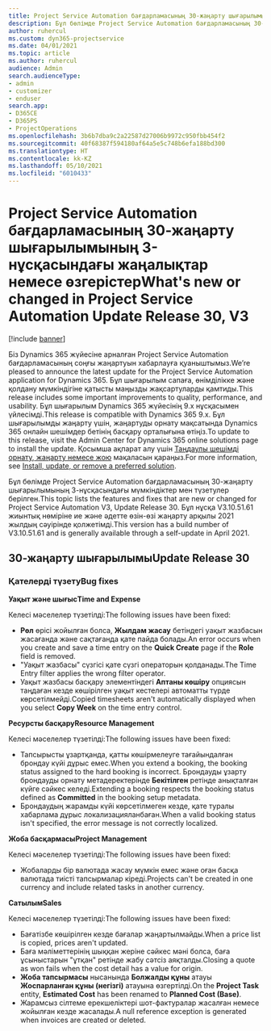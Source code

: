 ```yaml
---
title: Project Service Automation бағдарламасының 30-жаңарту шығарылымының 3-нұсқасындағы жаңалықтар немесе өзгерістер
description: Бұл бөлімде Project Service Automation бағдарламасының 30-жаңарту шығарылымының 3-нұсқасындағы қолжетімді мүмкіндіктер мен түзетулер берілген.
author: ruhercul
ms.custom: dyn365-projectservice
ms.date: 04/01/2021
ms.topic: article
ms.author: ruhercul
audience: Admin
search.audienceType:
- admin
- customizer
- enduser
search.app:
- D365CE
- D365PS
- ProjectOperations
ms.openlocfilehash: 3b6b7dba9c2a22587d27006b9972c950fbb454f2
ms.sourcegitcommit: 40f68387f594180af64a5e5c748b6efa188bd300
ms.translationtype: HT
ms.contentlocale: kk-KZ
ms.lasthandoff: 05/10/2021
ms.locfileid: "6010433"
---
```

# <a name="whats-new-or-changed-in-project-service-automation-update-release-30-v3"></a><span data-ttu-id="9473a-103">Project Service Automation бағдарламасының 30-жаңарту шығарылымының 3-нұсқасындағы жаңалықтар немесе өзгерістер</span><span class="sxs-lookup"><span data-stu-id="9473a-103">What's new or changed in Project Service Automation Update Release 30, V3</span></span>

[!include [banner](../includes/psa-now-project-operations.md)]

<span data-ttu-id="9473a-104">Біз Dynamics 365 жүйесіне арналған Project Service Automation бағдарламасының соңғы жаңартуын хабарлауға қуаныштымыз.</span><span class="sxs-lookup"><span data-stu-id="9473a-104">We’re pleased to announce the latest update for the Project Service Automation application for Dynamics 365.</span></span> <span data-ttu-id="9473a-105">Бұл шығарылым сапаға, өнімділікке және қолдану мүмкіндігіне қатысты маңызды жақсартуларды қамтиды.</span><span class="sxs-lookup"><span data-stu-id="9473a-105">This release includes some important improvements to quality, performance, and usability.</span></span> <span data-ttu-id="9473a-106">Бұл шығарылым Dynamics 365 жүйесінің 9.x нұсқасымен үйлесімді.</span><span class="sxs-lookup"><span data-stu-id="9473a-106">This release is compatible with Dynamics 365 9.x.</span></span> <span data-ttu-id="9473a-107">Бұл шығарылымды жаңарту үшін, жаңартуды орнату мақсатында Dynamics 365 онлайн шешімдер бетінің басқару орталығына өтіңіз.</span><span class="sxs-lookup"><span data-stu-id="9473a-107">To update to this release, visit the Admin Center for Dynamics 365 online solutions page to install the update.</span></span> <span data-ttu-id="9473a-108">Қосымша ақпарат алу үшін [Таңдаулы шешімді орнату, жаңарту немесе жою](/power-platform/admin/install-remove-preferred-solution.md) мақаласын қараңыз.</span><span class="sxs-lookup"><span data-stu-id="9473a-108">For more information, see [Install, update, or remove a preferred solution](/power-platform/admin/install-remove-preferred-solution.md).</span></span>

<span data-ttu-id="9473a-109">Бұл бөлімде Project Service Automation бағдарламасының 30-жаңарту шығарылымының 3-нұсқасындағы мүмкіндіктер мен түзетулер берілген.</span><span class="sxs-lookup"><span data-stu-id="9473a-109">This topic lists the features and fixes that are new or changed for Project Service Automation V3, Update Release 30.</span></span> <span data-ttu-id="9473a-110">Бұл нұсқа V3.10.51.61 жиынтық нөміріне ие және әдетте өзін-өзі жаңарту арқылы 2021 жылдың сәуірінде қолжетімді.</span><span class="sxs-lookup"><span data-stu-id="9473a-110">This version has a build number of V3.10.51.61 and is generally available through a self-update in April 2021.</span></span>

## <a name="update-release-30"></a><span data-ttu-id="9473a-111">30-жаңарту шығарылымы</span><span class="sxs-lookup"><span data-stu-id="9473a-111">Update Release 30</span></span>

### <a name="bug-fixes"></a><span data-ttu-id="9473a-112">Қателерді түзету</span><span class="sxs-lookup"><span data-stu-id="9473a-112">Bug fixes</span></span>

<span data-ttu-id="9473a-113">**Уақыт және шығыс**</span><span class="sxs-lookup"><span data-stu-id="9473a-113">**Time and Expense**</span></span>

<span data-ttu-id="9473a-114">Келесі мәселелер түзетілді:</span><span class="sxs-lookup"><span data-stu-id="9473a-114">The following issues have been fixed:</span></span>

- <span data-ttu-id="9473a-115">**Рөл** өрісі жойылған болса, **Жылдам жасау** бетіндегі уақыт жазбасын жасағанда және сақтағанда қате пайда болады.</span><span class="sxs-lookup"><span data-stu-id="9473a-115">An error occurs when you create and save a time entry on the **Quick Create** page if the **Role** field is removed.</span></span>
- <span data-ttu-id="9473a-116">"Уақыт жазбасы" сүзгісі қате сүзгі операторын қолданады.</span><span class="sxs-lookup"><span data-stu-id="9473a-116">The Time Entry filter applies the wrong filter operator.</span></span>
- <span data-ttu-id="9473a-117">Уақыт жазбасы басқару элементіндегі **Аптаны көшіру** опциясын таңдаған кезде көшірілген уақыт кестелері автоматты түрде көрсетілмейді.</span><span class="sxs-lookup"><span data-stu-id="9473a-117">Copied timesheets aren't automatically displayed when you select **Copy Week** on the time entry control.</span></span>

<span data-ttu-id="9473a-118">**Ресурсты басқару**</span><span class="sxs-lookup"><span data-stu-id="9473a-118">**Resource Management**</span></span>

<span data-ttu-id="9473a-119">Келесі мәселелер түзетілді:</span><span class="sxs-lookup"><span data-stu-id="9473a-119">The following issues have been fixed:</span></span>

- <span data-ttu-id="9473a-120">Тапсырысты ұзартқанда, қатты көшірмелеуге тағайындалған брондау күйі дұрыс емес.</span><span class="sxs-lookup"><span data-stu-id="9473a-120">When you extend a booking, the booking status assigned to the hard booking is incorrect.</span></span> <span data-ttu-id="9473a-121">Брондауды ұзарту брондауды орнату метадеректерінде **Бекітілген** ретінде анықталған күйге сәйкес келеді.</span><span class="sxs-lookup"><span data-stu-id="9473a-121">Extending a booking respects the booking status defined as **Committed** in the booking setup metadata.</span></span>
- <span data-ttu-id="9473a-122">Брондаудың жарамды күйі көрсетілмеген кезде, қате туралы хабарлама дұрыс локализацияланбаған.</span><span class="sxs-lookup"><span data-stu-id="9473a-122">When a valid booking status isn't specified, the error message is not correctly localized.</span></span>

<span data-ttu-id="9473a-123">**Жоба басқармасы**</span><span class="sxs-lookup"><span data-stu-id="9473a-123">**Project Management**</span></span>

<span data-ttu-id="9473a-124">Келесі мәселелер түзетілді:</span><span class="sxs-lookup"><span data-stu-id="9473a-124">The following issues have been fixed:</span></span>

- <span data-ttu-id="9473a-125">Жобаларды бір валютада жасау мүмкін емес және оған басқа валютада тиісті тапсырмалар кіреді.</span><span class="sxs-lookup"><span data-stu-id="9473a-125">Projects can't be created in one currency and include related tasks in another currency.</span></span>

<span data-ttu-id="9473a-126">**Сатылым**</span><span class="sxs-lookup"><span data-stu-id="9473a-126">**Sales**</span></span>

<span data-ttu-id="9473a-127">Келесі мәселелер түзетілді:</span><span class="sxs-lookup"><span data-stu-id="9473a-127">The following issues have been fixed:</span></span>

- <span data-ttu-id="9473a-128">Бағатізбе көшірілген кезде бағалар жаңартылмайды.</span><span class="sxs-lookup"><span data-stu-id="9473a-128">When a price list is copied, prices aren't updated.</span></span>
- <span data-ttu-id="9473a-129">Баға мәліметтерінің шыққан жеріне сәйкес мәні болса, баға ұсыныстарын "ұтқан" ретінде жабу сәтсіз аяқталды.</span><span class="sxs-lookup"><span data-stu-id="9473a-129">Closing a quote as won fails when the cost detail has a value for origin.</span></span>
- <span data-ttu-id="9473a-130">**Жоба тапсырмасы** нысанында **Болжалды құны** атауы **Жоспарланған құны (негізгі)** атауына өзгертілді.</span><span class="sxs-lookup"><span data-stu-id="9473a-130">On the **Project Task** entity, **Estimated Cost** has been renamed to **Planned Cost (Base)**.</span></span>
- <span data-ttu-id="9473a-131">Жарамсыз сілтеме ерекшеліктері шот-фактуралар жасалған немесе жойылған кезде жасалады.</span><span class="sxs-lookup"><span data-stu-id="9473a-131">A null reference exception is generated when invoices are created or deleted.</span></span>
